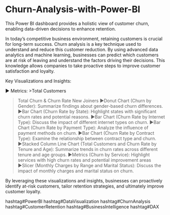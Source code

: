 # Churn-Analysis-with-Power-BI

This Power BI dashboard provides a holistic view of customer churn, enabling data-driven decisions to enhance retention.

In today’s competitive business environment, retaining customers is crucial for long-term success. Churn analysis is a key technique used to understand and reduce this customer reduction. By using advanced data analytics and machine learning, businesses can predict which customers are at risk of leaving and understand the factors driving their decisions. This knowledge allows companies to take proactive steps to improve customer satisfaction and loyalty.

Key Visualizations and Insights:

▶️ Metrics: >Total Customers
 >Total Churn & Churn Rate
 >New Joiners
▶️Donut Chart (Churn by Gender): Summarize findings about gender-based churn differences.
▶️Bar Chart (Churn Rate by State): Highlight states with significant churn rates and potential reasons.
▶️Bar Chart (Churn Rate by Internet Type): Discuss the impact of different internet types on churn.
▶️Bar Chart (Churn Rate by Payment Type): Analyze the influence of payment methods on churn.
▶️Bar Chart (Churn Rate by Contract Type): Examine the relationship between contract type and churn.
▶️Stacked Column Line Chart (Total Customers and Churn Rate by Tenure and Age): Summarize trends in churn rates across different tenure and age groups.
▶️Metrics (Churn by Service): Highlight services with high churn rates and potential improvement areas
▶️Slicer (Monthly Charges by Range and Marital Status): Discuss the impact of monthly charges and marital status on churn.

By leveraging these visualizations and insights, businesses can proactively identify at-risk customers, tailor retention strategies, and ultimately improve customer loyalty.

hashtag#PowerBI hashtag#DataVisualization hashtag#ChurnAnalysis hashtag#CustomerRetention hashtag#BusinessIntelligence hashtag#DAX
